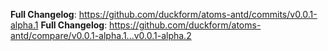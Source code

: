 **Full Changelog**: https://github.com/duckform/atoms-antd/commits/v0.0.1-alpha.1
**Full Changelog**: https://github.com/duckform/atoms-antd/compare/v0.0.1-alpha.1...v0.0.1-alpha.2
